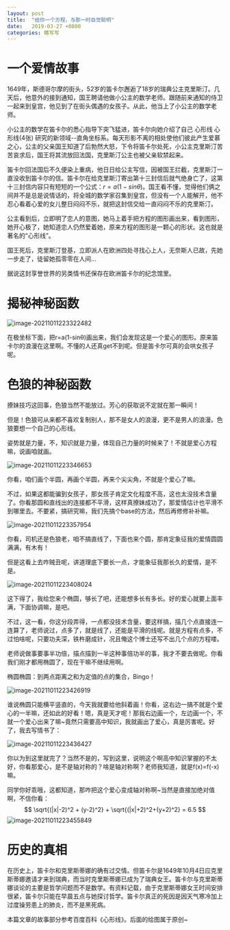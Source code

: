 ```yaml
---
layout: post
title:  "给你一个方程，与那一时自觉聪明"
date:   2019-03-27 +0800
categories: 瞎写写
---
```


# 一个爱情故事

1649年，斯德哥尔摩的街头，52岁的笛卡尔邂逅了18岁的瑞典公主克里斯汀。几天后，他意外的接到通知，国王聘请他做小公主的数学老师。跟随前来通知的侍卫一起来到皇宫，他见到了在街头偶遇的女孩子。从此，他当上了小公主的数学老师。

小公主的数学在笛卡尔的悉心指导下突飞猛进，笛卡尔向她介绍了自己 心形线 心形线(4张) 研究的新领域--直角坐标系。每天形影不离的相处使他们彼此产生爱慕之心，公主的父亲国王知道了后勃然大怒，下令将笛卡尔处死，小公主克里斯汀苦苦哀求后，国王将其流放回法国，克里斯汀公主也被父亲软禁起来。

笛卡尔回法国后不久便染上重病，他日日给公主写信，因被国王拦截，克里斯汀一直没收到笛卡尔的信。笛卡尔在给克里斯汀寄出第十三封信后就气绝身亡了，这第十三封信内容只有短短的一个公式：$r=a(1-sinθ)$。国王看不懂，觉得他们俩之间并不是总是说情话的，将全城的数学家召集到皇宫，但没有一个人能解开，他不忍心看着心爱的女儿整日闷闷不乐，就把这封信交给一直闷闷不乐的克里斯汀。

公主看到后，立即明了恋人的意图，她马上着手把方程的图形画出来，看到图形，她开心极了，她知道恋人仍然爱着她，原来方程的图形是一颗心的形状。这也就是著名的“心形线”。

国王死后，克里斯汀登基，立即派人在欧洲四处寻找心上人，无奈斯人已故，先她一步走了，徒留她孤零零在人间... 

据说这封享誉世界的另类情书还保存在欧洲笛卡尔的纪念馆里。

# 揭秘神秘函数

![image-20211011223322482](https://forest-pic.oss-cn-beijing.aliyuncs.com/webimg/202110112233547.png)

在极坐标下面，把r=a(1-sinθ)画出来，我们会发现这是一个爱心的图形。原来笛卡尔的浪漫在这里啊。不懂的人还真get不到呢。但是笛卡尔可真的会哄女孩子呢。

# 色狼的神秘函数

撩妹技巧这回事，色狼当然不能放过。芳心的获取说不定就在那一瞬间！

但是！色狼可从来都不喜欢复制别人，那不是女人的浪漫，更不是男人的浪漫。色狼要想一个自己的心形线。

姿势就是力量，不，知识就是力量，体现自己力量的时候来了！不就是爱心方程嘛，说画咱就画。

![image-20211011223346653](https://forest-pic.oss-cn-beijing.aliyuncs.com/webimg/202110112233696.png)

你看，咱们画个半圆，再画个半圆，再来个尖尖角，不就是个爱心了嘛。

不过，如果这都能骗到女孩子，那女孩子肯定文化程度不高，这也太没技术含量了。你看那圆和直线出的连接都不平滑，这样真撩妹成功了，那爱情估计也平滑不到哪里去。不要紧，搞研究嘛，我们先搞个base的方法，然后再修修补补嘛。

![image-20211011223357954](https://forest-pic.oss-cn-beijing.aliyuncs.com/webimg/202110112233011.png)

你看，司机还是色狼老，咱不搞直线了，下面也来个圆，那肯定象征我的爱情圆圆满满，有木有！

但是这看上去咋贼丑呢，讲道理底下要长一点，才能象征我那长久的爱情，是不是。

![image-20211011223408024](https://forest-pic.oss-cn-beijing.aliyuncs.com/webimg/202110112234065.png)

这下得了，我给您来个椭圆，够长了吧，还能想多长有多长。好的爱心就要上面丰满，下面协调嘛，是吧。

不过，这一看，你这分段弄得，一点都没技术含量，要这样搞，描几个点直接连一连算了，老师说过，点多了，就是线了，还能是平滑的线呢。就是方程有点多，不过怕啥呢，只要功夫深，铁杵磨成针，况且俺这个博士还写不出几个点的方程喽。

老师说做事要事半功倍，描点描到一半这种事倍功半的事，我才不要去做呢。你看我们刚才都用椭圆了，现在干嘛不继续用啊。

椭圆椭圆：到两点距离之和为定值的点的集合，Bingo！

![image-20211011223426919](https://forest-pic.oss-cn-beijing.aliyuncs.com/webimg/202110112234962.png)

谁说椭圆只能横平竖直的，今天我就要给他斜着画！你看，这右边一搞不就是个爱心的一半嘛，还如此的好看！嗯，真是天才呢！那我右边画一个，左边画一个，不就一个爱心出来了嘛~竟然只需要高中知识，我就画出了爱心，真是厉害呢。好了，我去写情书了：

![image-20211011223436427](https://forest-pic.oss-cn-beijing.aliyuncs.com/webimg/202110112234469.png)

你以为到这里就完了？当然不是的，写到这里，说明这个啊高中知识掌握的不太好，你看那爱心，是不是轴对称的？啥是轴对称啊？老师我知道，就是f(x)=f(-x)嘛。

同学你好乖哦，这都知道，那咋把这个爱心变成轴对称啊~当然是直接加绝对值啊，不信你看：
$$
\sqrt{(|x|-2)^2 + (y-2)^2} + \sqrt{(|x|+2)^2+(y+2)^2} = 6.5
$$
![image-20211011223455849](https://forest-pic.oss-cn-beijing.aliyuncs.com/webimg/202110112234882.png)

# 历史的真相

在历史上，笛卡尔和克里斯蒂娜的确有过交情。但笛卡尔是1649年10月4日应克里斯蒂娜邀请才来到瑞典，而当时克里斯蒂娜已成为了瑞典女王。笛卡尔与克里斯蒂娜谈论的主要是哲学问题而不是数学。有资料记载，由于克里斯蒂娜女王时间安排很紧，笛卡尔只能在早晨五点与她探讨哲学。笛卡尔真正的死因是因天气寒冷加上过度操劳患上的肺炎，而不是黑死病。

本篇文章的故事部分参考百度百科《心形线》。后面的绘图属于原创~
